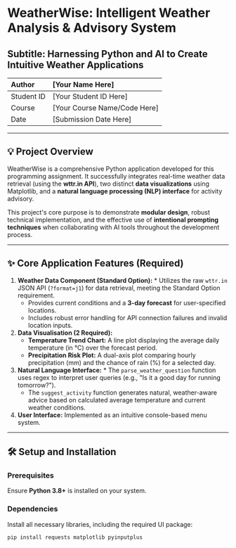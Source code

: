# WeatherWise: Intelligent Weather Analysis & Advisory System

## Subtitle: Harnessing Python and AI to Create Intuitive Weather Applications

| Author | [Your Name Here] |
| :--- | :--- |
| Student ID | [Your Student ID Here] |
| Course | [Your Course Name/Code Here] |
| Date | [Submission Date Here] |

---
## 💡 Project Overview

WeatherWise is a comprehensive Python application developed for this programming assignment. It successfully integrates real-time weather data retrieval (using the **wttr.in API**), two distinct **data visualizations** using Matplotlib, and a **natural language processing (NLP) interface** for activity advisory.

This project's core purpose is to demonstrate **modular design**, robust technical implementation, and the effective use of **intentional prompting techniques** when collaborating with AI tools throughout the development process.

---
## ✨ Core Application Features (Required)

1.  **Weather Data Component (Standard Option):** * Utilizes the raw `wttr.in` JSON API (`?format=j1`) for data retrieval, meeting the Standard Option requirement.
    * Provides current conditions and a **3-day forecast** for user-specified locations.
    * Includes robust error handling for API connection failures and invalid location inputs.
2.  **Data Visualisation (2 Required):**
    * **Temperature Trend Chart:** A line plot displaying the average daily temperature (in °C) over the forecast period.
    * **Precipitation Risk Plot:** A dual-axis plot comparing hourly precipitation (mm) and the chance of rain (%) for a selected day.
3.  **Natural Language Interface:** * The `parse_weather_question` function uses regex to interpret user queries (e.g., "Is it a good day for running tomorrow?").
    * The `suggest_activity` function generates natural, weather-aware advice based on calculated average temperature and current weather conditions.
4.  **User Interface:** Implemented as an intuitive console-based menu system.

---
## 🛠️ Setup and Installation

### Prerequisites

Ensure **Python 3.8+** is installed on your system.

### Dependencies

Install all necessary libraries, including the required UI package:

```bash
pip install requests matplotlib pyinputplus
